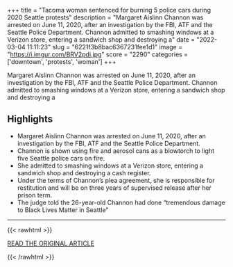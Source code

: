+++
title = "Tacoma woman sentenced for burning 5 police cars during 2020 Seattle protests"
description = "Margaret Aislinn Channon was arrested on June 11, 2020, after an investigation by the FBI, ATF and the Seattle Police Department. Channon admitted to smashing windows at a Verizon store, entering a sandwich shop and destroying a"
date = "2022-03-04 11:11:23"
slug = "6221f3b8bac6367231fee1d1"
image = "https://i.imgur.com/BRV2pdi.jpg"
score = "2290"
categories = ['downtown', 'protests', 'woman']
+++

Margaret Aislinn Channon was arrested on June 11, 2020, after an investigation by the FBI, ATF and the Seattle Police Department. Channon admitted to smashing windows at a Verizon store, entering a sandwich shop and destroying a

## Highlights

- Margaret Aislinn Channon was arrested on June 11, 2020, after an investigation by the FBI, ATF and the Seattle Police Department.
- Channon is shown using fire and aerosol cans as a blowtorch to light five Seattle police cars on fire.
- She admitted to smashing windows at a Verizon store, entering a sandwich shop and destroying a cash register.
- Under the terms of Channon’s plea agreement, she is responsible for restitution and will be on three years of supervised release after her prison term.
- The judge told the 26-year-old Channon had done “tremendous damage to Black Lives Matter in Seattle”

---

{{< rawhtml >}}
  <p class="article-category">
    <a target="_blank" href="https://www.kiro7.com/news/local/tacoma-woman-sentenced-burning-5-police-cars-during-2020-seattle-protests/YFW7MKRH5VDADPYR5R7JJP2AWI/">READ THE ORIGINAL ARTICLE</a>
  </p>
{{< /rawhtml >}}
